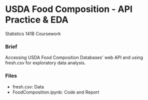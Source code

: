 # USDA Food Composition - API Practice & EDA
Statistics 141B Coursework

### Brief
Accessing USDA Food Composition Databases' web API and using fresh.csv for exploratory data analysis. 

### Files
+ fresh.csv: Data
+ FoodComposition.ipynb: Code and Report
